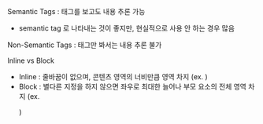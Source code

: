 Semantic Tags : 태그를 보고도 내용 추론 가능
<!-- - ex) <h1>, <h2> -->
- semantic tag 로 나타내는 것이 좋지만, 현실적으로 사용 안 하는 경우 많음

Non-Semantic Tags : 태그만 봐서는 내용 추론 불가
<!-- - ex) <div> <span> -->

Inline vs Block
- Inline : 줄바꿈이 없으며, 콘텐츠 영역의 너비만큼 영역 차지 (ex. <a>)
- Block : 별다른 지정을 하지 않으면 좌우로 최대한 늘어나 부모 요소의 전체 영역 차지 (ex. <p>)